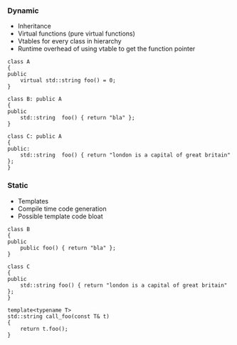 ### Dynamic

- Inheritance
- Virtual functions (pure virtual functions)
- Vtables for every class in hierarchy
- Runtime overhead of using vtable to get the function pointer

```
class A
{
public 
    virtual std::string foo() = 0;
}

class B: public A
{
public 
    std::string  foo() { return "bla" };
}

class C: public A
{
public:
    std::string  foo() { return "london is a capital of great britain" };
}
```

### Static

- Templates
- Compile time code generation
- Possible template code bloat

```
class B
{
public 
    public foo() { return "bla" };
}

class C
{
public 
    std::string foo() { return "london is a capital of great britain" };
}

template<typename T>
std::string call_foo(const T& t)
{
    return t.foo();
}

```